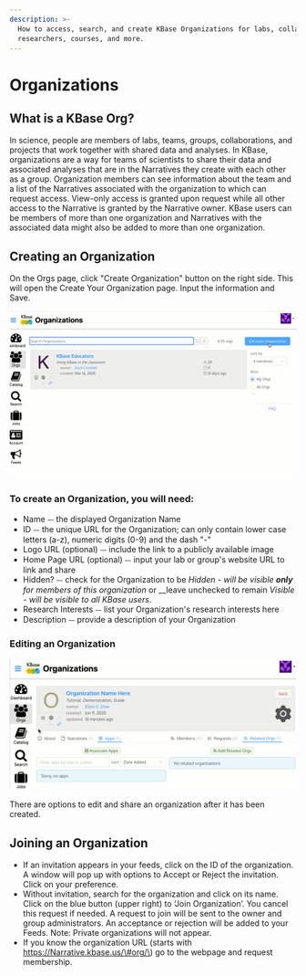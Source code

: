 ```yaml
---
description: >-
  How to access, search, and create KBase Organizations for labs, collaborating
  researchers, courses, and more.
---
```


# Organizations

## What is a KBase Org? 

In science, people are members of labs, teams, groups, collaborations, and projects that work together with shared data and analyses. In KBase, organizations are a way for teams of scientists to share their data and associated analyses that are in the Narratives they create with each other as a group. Organization members can see information about the team and a list of the Narratives associated with the organization to which can request access. View-only access is granted upon request while all other access to the Narrative is granted by the Narrative owner. KBase users can be members of more than one organization and Narratives with the associated data might also be added to more than one organization. 

## Creating an Organization

On the Orgs page, click "Create Organization" button on the right side. This will open the Create Your Organization page. Input the information and Save. 

![](../../.gitbook/assets/creatinganorg.gif)

### To create an Organization, you will need: 

* Name ⏤ the displayed Organization Name
* ID ⏤ the unique URL for the Organization; can only contain lower case letters \(a-z\), numeric digits \(0-9\) and the dash "-"
* Logo URL \(optional\) ⏤ include the link to a publicly available image 
* Home Page URL \(optional\) ⏤ input your lab or group's website URL to link and share
* Hidden? ⏤ check for the Organization to be _Hidden - will be visible **only** for members of this organization_ or __leave unchecked to remain _Visible - will be visible to all KBase users_.
* Research Interests ⏤ list your Organization's research interests here
* Description ⏤ provide a description of your Organization

### Editing an Organization

![](../../.gitbook/assets/orgmenuandediting.gif)

There are options to edit and share an organization after it has been created. 

## Joining an Organization

* If an invitation appears in your feeds, click on the ID of the organization. A window will pop up with options to Accept or Reject the invitation. Click on your preference.
* Without invitation, search for the organization and click on its name. Click on the blue button \(upper right\) to ‘Join Organization’. You cancel this request if needed. A request to join will be sent to the owner and group administrators. An acceptance or rejection will be added to your Feeds. Note: Private organizations will not appear. 
* If you know the organization URL \(starts with https://Narrative.kbase.us/\#org/\) go to the webpage and request membership.





